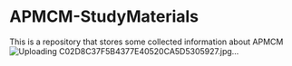 # APMCM-StudyMaterials
This is a repository that stores some collected information about APMCM
![Uploading C02D8C37F5B4377E40520CA5D5305927.jpg…]()
